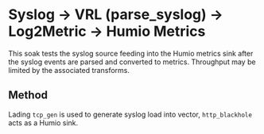 # Syslog -> VRL (parse_syslog) -> Log2Metric -> Humio Metrics

This soak tests the syslog source feeding into the Humio metrics sink after the
syslog events are parsed and converted to metrics. Throughput may be limited by
the associated transforms.

## Method

Lading `tcp_gen` is used to generate syslog load into vector, `http_blackhole`
acts as a Humio sink.
